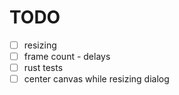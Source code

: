 # TODO

- [ ] resizing
- [ ] frame count - delays
- [ ] rust tests
- [ ] center canvas while resizing dialog

